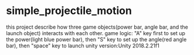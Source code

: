 # simple_projectile_motion
this project describe how three game objects(power bar, angle bar, and the launch object) interacts with each other.
game logic: "A" key first to set up the power(light blue power bar), then "S" key to set up the angle(red angle bar), then "space" key to launch
unity version:Unity 2018.2.21f1
